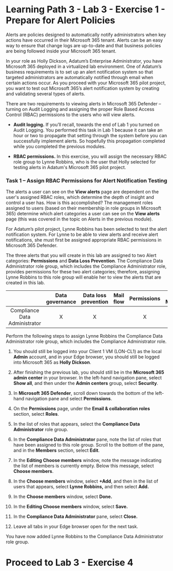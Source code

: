 # Learning Path 3 - Lab 3 - Exercise 1 - Prepare for Alert Policies

Alerts are policies designed to automatically notify administrators when key actions have occurred in their Microsoft 365 tenant. Alerts can be an easy way to ensure that change logs are up-to-date and that business policies are being followed inside your Microsoft 365 tenant.

In your role as Holly Dickson, Adatum’s Enterprise Administrator, you have Microsoft 365 deployed in a virtualized lab environment. One of Adatum’s business requirements is to set up an alert notification system so that targeted administrators are automatically notified through email when certain actions occur. As you proceed with your Microsoft 365 pilot project, you want to test out Microsoft 365’s alert notification system by creating and validating several types of alerts.

There are two requirements to viewing alerts in Microsoft 365 Defender – turning on Audit Logging and assigning the proper Role Based Access Control (RBAC) permissions to the users who will view alerts. 

- **Audit logging.** If you’ll recall, towards the end of Lab 1 you turned on Audit Logging. You performed this task in Lab 1 because it can take an hour or two to propagate that setting through the system before you can successfully implement alerts. So hopefully this propagation completed while you completed the previous modules.

- **RBAC permissions.** In this exercise, you will assign the necessary RBAC role group to Lynne Robbins, who is the user that Holly selected for testing alerts in Adatum's Microsoft 365 pilot project. 

### Task 1 – Assign RBAC Permissions for Alert Notification Testing

The alerts a user can see on the **View alerts** page are dependent on the user's assigned RBAC roles, which determine the depth of insight and control a user has. How is this accomplished? The management roles assigned to users (based on their membership in role groups in Microsoft 365) determine which alert categories a user can see on the **View alerts** page (this was covered in the topic on Alerts in the previous module). 

For Adatum’s pilot project, Lynne Robbins has been selected to test the alert notification system. For Lynne to be able to view alerts and receive alert notifications, she must first be assigned appropriate RBAC permissions in Microsoft 365 Defender.

The three alerts that you will create in this lab are assigned to two Alert categories: **Permissions** and **Data Loss Prevention**. The Compliance Data Administrator role group, which includes the Compliance Administrator role, provides permissions for these two alert categories; therefore, assigning Lynne Robbins to this role group will enable her to view the alerts that are created in this lab.


|                               | **Data governance** | **Data loss prevention** | **Mail flow** | **Permissions** | **Threat Management** | **Others** |
|:-------------------------------:|:---------------------:|:--------------------------:|:---------------:|:-----------------:|:-----------------------:|:------------:|
| Compliance Data Administrator | X                   | X                        |               | X               |                       | X          |

Perform the following steps to assign Lynne Robbins the Compliance Data Administrator role group, which includes the Compliance Administrator role.

1. You should still be logged into your Client 1 VM (LON-CL1) as the local **Admin** account, and in your Edge browser, you should still be logged into Microsoft 365 as **Holly Dickson**. 

2. After finishing the previous lab, you should still be in the **Microsoft 365 admin center** in your browser. In the left-hand navigation pane, select **Show all**, and then under the **Admin centers** group, select **Security**.

3. In **Microsoft 365 Defender**, scroll down towards the bottom of the left-hand navigation pane and select **Permissions**.

4. On the **Permissions** page, under the **Email & collaboration roles** section, select **Roles**. 

5. In the list of roles that appears, select the **Compliance Data Administrator** role group. 

6. In the **Compliance Data Administrator** pane, note the list of roles that have been assigned to this role group. Scroll to the bottom of the pane, and in the **Members** section, select **Edit**. 

7. In the **Editing Choose members** window, note the message indicating the list of members is currently empty. Below this message, select **Choose members**. 

8. In the **Choose members** window, select **+Add**, and then in the list of users that appears, select **Lynne Robbins,** and then select **Add.**

9. In the **Choose members** window, select **Done.**

10. In the **Editing Choose members** window, select **Save.**

11. In the **Compliance Data Administrator** pane, select **Close.**

12. Leave all tabs in your Edge browser open for the next task.

You have now added Lynne Robbins to the Compliance Data Administrator role group.


# Proceed to Lab 3 - Exercise 4
